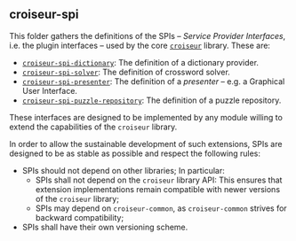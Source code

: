 <!--
SPDX-FileCopyrightText: 2023 Antoine Belvire
SPDX-License-Identifier: GPL-3.0-or-later
-->

## croiseur-spi

This folder gathers the definitions of the SPIs – _Service Provider Interfaces_, i.e. the plugin
interfaces – used by the core [`croiseur`](../croiseur/README.md) library. These are:

* [`croiseur-spi-dictionary`](croiseur-spi-dictionary): The definition of a dictionary
  provider.
* [`croiseur-spi-solver`](croiseur-spi-solver): The definition of crossword solver.
* [`croiseur-spi-presenter`](croiseur-spi-presenter): The definition of a _presenter_ – e.g. a
  Graphical User Interface.
* [`croiseur-spi-puzzle-repository`](croiseur-spi-puzzle-repository): The definition of a puzzle
  repository.

These interfaces are designed to be implemented by any module willing to extend the capabilities of
the `croiseur` library.

In order to allow the sustainable development of such extensions, SPIs are designed to be as
stable as possible and respect the following rules:

* SPIs should not depend on other libraries; In particular:
    * SPIs shall not depend on the `croiseur` library API: This ensures that extension
      implementations remain compatible with newer versions of the `croiseur` library;
    * SPIs may depend on `croiseur-common`, as `croiseur-common` strives for backward
      compatibility;
* SPIs shall have their own versioning scheme.
